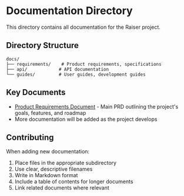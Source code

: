 # Documentation Directory

This directory contains all documentation for the Raiser project.

## Directory Structure

```
docs/
├── requirements/    # Product requirements, specifications
├── api/            # API documentation
└── guides/         # User guides, development guides
```

## Key Documents

- [Product Requirements Document](requirements/product-requirements.md) - Main PRD outlining the project's goals, features, and roadmap
- More documentation will be added as the project develops

## Contributing

When adding new documentation:

1. Place files in the appropriate subdirectory
2. Use clear, descriptive filenames
3. Write in Markdown format
4. Include a table of contents for longer documents
5. Link related documents where relevant 